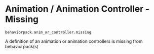 # Animation / Animation Controller - Missing

`behaviorpack.anim_or_controller.missing`

A definition of an animation or animation controllers is missing from behaviorpack(s)
